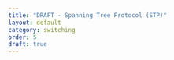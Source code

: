 ```yaml
---
title: "DRAFT - Spanning Tree Protocol (STP)"
layout: default
category: switching
order: 5
draft: true
---
```


